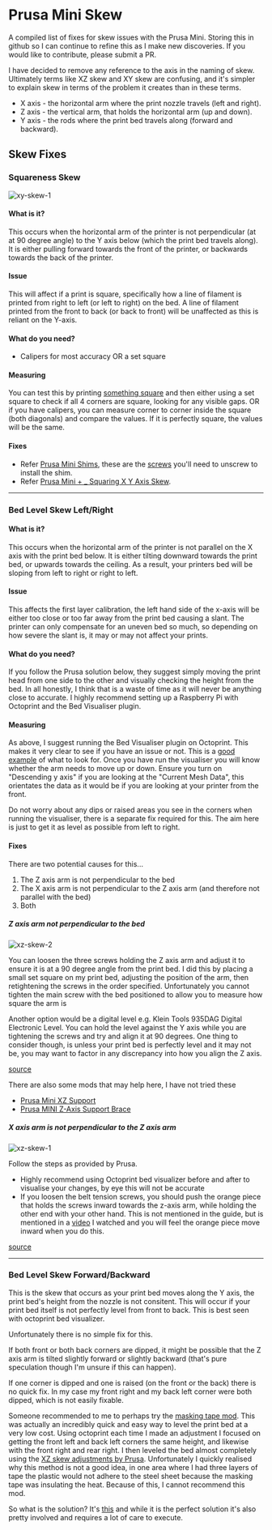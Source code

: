 # Prusa Mini Skew

A compiled list of fixes for skew issues with the Prusa Mini. Storing this in github so I can continue to refine this as I make new discoveries. If you would like to contribute, please submit a PR.

I have decided to remove any reference to the axis in the naming of skew. Ultimately terms like XZ skew and XY skew are confusing, and it's simpler to explain skew in terms of the problem it creates than in these terms.

* X axis - the horizontal arm where the print nozzle travels (left and right).
* Z axis - the vertical arm, that holds the horizontal arm (up and down).
* Y axis - the rods where the print bed travels along (forward and backward).

## Skew Fixes

### Squareness Skew

![xy-skew-1](https://github.com/s-taylor/prusa-mini-skew/blob/main/assets/printer-skew-xy-1.jpg?raw=true)

#### What is it?

This occurs when the horizontal arm of the printer is not perpendicular (at at 90 degree angle) to the Y axis below (which the print bed travels along). It is either pulling forward towards the front of the printer, or backwards towards the back of the printer.

#### Issue

This will affect if a print is square, specifically how a line of filament is printed from right to left (or left to right) on the bed.
A line of filament printed from the front to back (or back to front) will be unaffected as this is reliant on the Y-axis.

#### What do you need?

* Calipers for most accuracy OR a set square

#### Measuring

You can test this by printing [something square](https://www.thingiverse.com/thing:4140075) and then either using a set square to check if all 4 corners are square, looking for any visible gaps. OR if you have calipers, you can measure corner to corner inside the square (both diagonals) and compare the values. If it is perfectly square, the values will be the same.

#### Fixes

* Refer [Prusa Mini Shims](https://github.com/pgooch/Prusa-Mini-Shims), these are the [screws](https://help.prusa3d.com/en/guide/building-your-mini_6384#6952) you'll need to unscrew to install the shim.
* Refer [Prusa Mini + _ Squaring X Y Axis Skew](https://www.youtube.com/watch?v=Zee6GDZ9ZEo&list=PLeLEMdcW0IhKBHVQ4vMCfjI5uVHgufpgQ&index=28).

- - -

### Bed Level Skew Left/Right

#### What is it?

This occurs when the horizontal arm of the printer is not parallel on the X axis with the print bed below. It is either tilting downward towards the print bed, or upwards towards the ceiling. As a result, your printers bed will be sloping from left to right or right to left.

#### Issue

This affects the first layer calibration, the left hand side of the x-axis will be either too close or too far away from the print bed causing a slant. The printer can only compensate for an uneven bed so much, so depending on how severe the slant is, it may or may not affect your prints.

#### What do you need?

If you follow the Prusa solution below, they suggest simply moving the print head from one side to the other and visually checking the height from the bed. In all honestly, I think that is a waste of time as it will never be anything close to accurate. I highly recommend setting up a Raspberry Pi with Octoprint and the Bed Visualiser plugin.

#### Measuring

As above, I suggest running the Bed Visualiser plugin on Octoprint. This makes it very clear to see if you have an issue or not. This is a [good example](https://forum.prusaprinters.org/wp-content/uploads/2021/02/5DB11A81-76E6-4A66-B461-33506FFDEC8C.jpeg) of what to look for. Once you have run the visualiser you will know whether the arm needs to move up or down. Ensure you turn on "Descending y axis" if you are looking at the "Current Mesh Data", this orientates the data as it would be if you are looking at your printer from the front.

Do not worry about any dips or raised areas you see in the corners when running the visualiser, there is a separate fix required for this. The aim here is just to get it as level as possible from left to right.

#### Fixes

There are two potential causes for this...

1. The Z axis arm is not perpendicular to the bed
2. The X axis arm is not perpendicular to the Z axis arm (and therefore not parallel with the bed)
3. Both

##### Z axis arm not perpendicular to the bed

![xz-skew-2](https://github.com/s-taylor/prusa-mini-skew/blob/main/assets/printer-skew-xz-2.jpg?raw=true)

You can loosen the three screws holding the Z axis arm and adjust it to ensure it is at a 90 degree angle from the print bed. I did this by placing a small set square on my print bed, adjusting the position of the arm, then retightening the screws in the order specified. Unfortunately you cannot tighten the main screw with the bed positioned to allow you to measure how square the arm is

Another option would be a digital level e.g. Klein Tools 935DAG Digital Electronic Level. You can hold the level against the Y axis while you are tightening the screws and try and align it at 90 degrees. One thing to consider though, is unless your print bed is perfectly level and it may not be, you may want to factor in any discrepancy into how you align the Z axis.

[source](https://help.prusa3d.com/en/guide/building-your-mini_177717#178546)

There are also some mods that may help here, I have not tried these

* [Prusa Mini XZ Support](https://www.prusaprinters.org/prints/40128-prusa-mini-xz-support)
* [Prusa MINI Z-Axis Support Brace](https://www.prusaprinters.org/prints/32054-prusa-mini-z-axis-support-brace)

##### X axis arm is not perpendicular to the Z axis arm

![xz-skew-1](https://github.com/s-taylor/prusa-mini-skew/blob/main/assets/printer-skew-xz-1.jpg?raw=true)

Follow the steps as provided by Prusa.

* Highly recommend using Octoprint bed visualizer before and after to visualise your changes, by eye this will not be accurate
* If you loosen the belt tension screws, you should push the orange piece that holds the screws inward towards the z-axis arm, while holding the other end with your other hand. This is not mentioned in the guide, but is mentioned in a [video](https://youtu.be/Z5N9oDwrUu0) I watched and you will feel the orange piece move inward when you do this.

[source](https://help.prusa3d.com/en/article/xz-axis-skew-correction-mini_158518)

- - -

### Bed Level Skew Forward/Backward

This is the skew that occurs as your print bed moves along the Y axis, the print bed's height from the nozzle is not consitent. This will occur if your print bed itself is not perfectly level from front to back. This is best seen with octoprint bed visualizer.

Unfortunately there is no simple fix for this.

If both front or both back corners are dipped, it might be possible that the Z axis arm is tilted slightly forward or slightly backward (that's pure speculation though I'm unsure if this can happen).

If one corner is dipped and one is raised (on the front or the back) there is no quick fix. In my case my front right and my back left corner were both dipped, which is not easily fixable. 

Someone recommended to me to perhaps try the [masking tape mod](https://forum.prusaprinters.org/forum/user-mods-octoprint-enclosures-nozzles/prusa-mini-silicone-bed-leveling-mod/paged/9/#post-336934). This was actually an incredibly quick and easy way to level the print bed at a very low cost. Using octoprint each time I made an adjustment I focused on getting the front left and back left corners the same height, and likewise with the front right and rear right. I then leveled the bed almost completely using the [XZ skew adjustments by Prusa](https://help.prusa3d.com/en/article/xz-axis-skew-correction-mini_158518). Unfortunately I quickly realised why this method is not a good idea, in one area where I had three layers of tape the plastic would not adhere to the steel sheet because the masking tape was insulating the heat. Because of this, I cannot recommend this mod.

So what is the solution? It's [this](https://github.com/bbbenji/PMSBLM) and while it is the perfect solution it's also pretty involved and requires a lot of care to execute.
